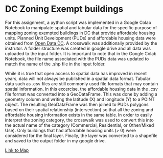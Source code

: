 # DC Zoning Exempt buildings

For this assignment, a python script was implemented in a Google Colab Notebook to manipulate spatial and tabular data for the specific purpose of mapping zoning exempted buildings in DC that provide affordable housing units. Planned Unit Development (PUDs) and affordable housing data were obtained from [Open Data DC](https://opendata.dc.gov/). A crosswalk was additionally provided by the instrutor.  A folder structure was created in google drive and all data was uploaded to the input folder. It is important to note that in the Google Colab Notebook, the file name associated with the PUDs data was updated to match the name of the .shp file in the input folder. 

While it is true that open access to spatial data has improved in recent years, data will not always be published in a spatial data format. Tabular data such as .csv files are still commonly used file formats that may contain spatial information. In this excercise, the affordable housing data in the .csv file format was converted into a GeoDataFrame. This was done by adding a geometry column and writing the latitude (X) and longitude (Y) to a POINT object. The resulting GeoDataFrame was then joined to PUDs polygons based on their spatial relationship (intersection) so that all the zoning and affordable housing information exists in the same table. In order to easily interpret the zoning category, the crosswalk was used to convert this into the actual name of the category (Commercial, Residential, or Other/Mixed Use). Only buildings that had affordable housing units (> 0) were considered for the final layer. Finally, the layer was converted to a shapefile and saved to the output folder in my google drive.

[](https://github.com/rskearney/RKearney_Lab3/blob/main/lab3map.PNG)
[Link to Map](https://rskearney.carto.com/builder/cf48980a-acf5-4f21-a6fe-119f91d76bef/embed)
